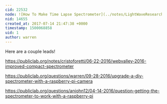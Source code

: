 ```yaml
---
cid: 22532
node: ![How To Make Time Lapse Spectrometer](../notes/LightWaveResearch8000/07-14-2017/how-to-make-time-lapse-spectrometer)
nid: 14655
created_at: 2017-07-14 21:47:38 +0000
timestamp: 1500068858
uid: 1
author: warren
---
```


Here are a couple leads! 

https://publiclab.org/notes/cristoforetti/06-22-2016/webvalley-2016-improved-compact-spectrometer

https://publiclab.org/questions/warren/09-28-2016/upgrade-a-diy-spectrometer-with-a-raspberry-pi-camera

https://publiclab.org/questions/anjohn12/04-14-2016/question-getting-the-spectrometer-to-work-with-a-raspberry-pi

